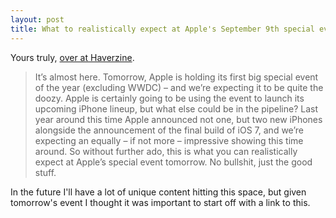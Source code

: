 ```yaml
---
layout: post
title: What to realistically expect at Apple's September 9th special event
---
```


Yours truly, [over at Haverzine](http://haverzine.com/2014/09/08/realistically-expect-apples-september-6th-2014-special-event/ "Haverzine").

> It’s almost here. Tomorrow, Apple is holding its first big special event of the year (excluding WWDC) – and we’re expecting it to be quite the doozy. Apple is certainly going to be using the event to launch its upcoming iPhone lineup, but what else could be in the pipeline? Last year around this time Apple announced not one, but two new iPhones alongside the announcement of the final build of iOS 7, and we’re expecting an equally – if not more – impressive showing this time around. So without further ado, this is what you can realistically expect at Apple’s special event tomorrow. No bullshit, just the good stuff.

In the future I'll have a lot of unique content hitting this space, but given tomorrow's event I thought it was important to start off with a link to this.